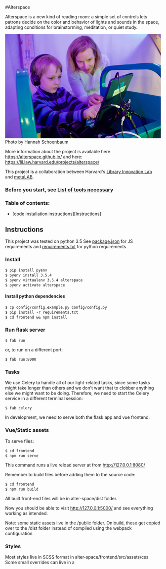 #Alterspace

Alterspace is a new kind of reading room: a simple set of controls lets patrons decide on the color and behavior of lights and sounds in the space, adapting conditions for brainstorming, meditation, or quiet study. 


![Photo by Hannah Schoenbaum](photo.png)
Photo by Hannah Schoenbaum



More information about the project is available here: https://alterspace.github.io/
and here: https://lil.law.harvard.edu/projects/alterspace/

This project is a collaboration between Harvard's [Library Innovation Lab](https://lil.law.harvard.edu) and [metaLAB](https://metalab.github.io).

### Before you start, see [List of tools necessary](guides/tools.md)

### Table of contents:
- [code installation instructions][Instructions]


## Instructions
This project was tested on python 3.5
See [package.json](frontend/package.json) for JS requirements
and [requirements.txt](requirements.txt) for python requirements


### Install
```
$ pip install pyenv
$ pyenv install 3.5.4 
$ pyenv virtualenv 3.5.4 alterspace
$ pyenv activate alterspace
```

#### Install python dependencies 

```
$ cp config/config.example.py config/config.py
$ pip install -r requirements.txt
$ cd frontend && npm install

```

### Run flask server

```
$ fab run
```
or, to run on a different port:
```
$ fab run:8000
```

### Tasks
We use Celery to handle all of our light-related tasks, since some tasks might take longer than others and we don't want that to clobber anything else we might want to be doing.
Therefore, we need to start the Celery service in a different terminal session: 
```
$ fab celery
```

In development, we need to serve both the flask app and vue frontend.  

### Vue/Static assets
To serve files:
```
$ cd frontend
$ npm run serve
```
This command runs a live reload server at from http://127.0.0.1:8080/


Remember to build files before adding them to the source code:
```
$ cd frontend
$ npm run build
```

All built front-end files will be in alter-space/dist folder.

Now you should be able to visit http://127.0.0.1:5000/ and see everything working as intended.

Note: some static assets live in the /public folder. On build, these get copied over to the /dist folder
instead of compiled using the webpack configuration.

### Styles
Most styles live in SCSS format in alter-space/frontend/src/assets/css
Some small overrides can live in a <style scoped> fashion in the .vue files


### Working with SVGs
We use the lovely [vue-svgicon](https://github.com/MMF-FE/vue-svgicon#use-generated-icon) for dealing with svgs in Vue.
To use, place all svg assets into frontend/svg-icons.
Run the following command to compile (assets will be placed in frontend/components/icons):
```
$ cd ./frontend
$ npm run generate-icons
```

In your Vue component's script tag, import your icon

```python
  import './icons/your-icon';
```

In your vue component's template, place the svg
```html
<svgicon icon="your-icon" width="60" height="60" :original="true" class="btn-default" stroke="0"></svgicon>
```
